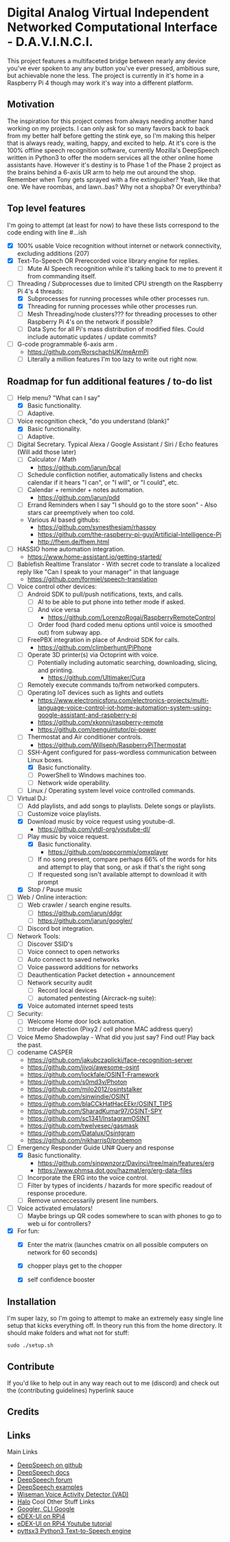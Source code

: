 # Digital Analog Virtual Independent Networked Computational Interface - D.A.V.I.N.C.I.
This project features a multifaceted bridge between nearly any device you've ever spoken to any any button you've ever pressed, ambitious sure, but achievable none the less. The project is currently in it's home in a Raspberry Pi 4 though may work it's way into a different platform.

## Motivation
The inspiration for this project comes from always needing another hand working on my projects. I can only ask for so many favors back to back from my better half before getting the stink eye, so I'm making this helper that is always ready, waiting, happy, and excited to help.
At it's core is the 100% offline speech recognition software, currently Mozilla's DeepSpeech written in Python3 to offer the modern services all the other online home assistants have.
However it's destiny is to Phase 1 of the Phase 2 project as the brains behind a 6-axis UR arm to help me out around the shop. Remember when Tony gets sprayed with a fire extinguisher? Yeah, like that one.
We have roombas, and lawn..bas? Why not a shopba? Or everythinba?

## Top level features
I'm going to attempt (at least for now) to have these lists correspond to the code ending with line #...ish
- [x] 100% usable Voice recognition without internet or network connectivity, excluding additions (207)
- [x] Text-To-Speech OR Prerecorded voice library engine for replies.
  - [ ] Mute AI Speech recognition while it's talking back to me to prevent it from commanding itself.
- [ ] Threading / Subprocesses due to limited CPU strength on the Raspberry Pi 4's 4 threads:
  - [x] Subprocesses for running processes while other processes run.
  - [x] Threading for running processes while other processes run.
  - [ ] Mesh Threading/node clusters??? for threading processes to other Raspberry Pi 4's on the network if possible?
  - [ ] Data Sync for all Pi's mass distribution of modified files. Could include automatic updates / update commits?
- [ ] G-code programmable 6-axis arm .
  * https://github.com/RorschachUK/meArmPi
  - [ ] Literally a million features I'm too lazy to write out right now.

## Roadmap for fun additional features / to-do list
- [ ] Help menu? "What can I say"
  - [x] Basic functionality.
  - [ ] Adaptive.
- [ ] Voice recognition check, "do you understand (blank)"
  - [x] Basic functionality.
  - [ ] Adaptive.
- [ ] Digital Secretary. Typical Alexa / Google Assistant / Siri / Echo features (Will add those later)
  - [ ] Calculator / Math
    * https://github.com/jarun/bcal
  - [ ] Schedule confliction notifier, automatically listens and checks calendar if it hears "I can", or "I will", or "I could", etc.
  - [ ] Calendar + reminder + notes automation.
    * https://github.com/jarun/pdd
  - [ ] Errand Reminders when I say "I should go to the store soon" - Also stars car preemptively when too cold.
  * Various AI based githubs:
    * https://github.com/synesthesiam/rhasspy
    * https://github.com/the-raspberry-pi-guy/Artificial-Intelligence-Pi
    * http://fhem.de/fhem.html
- [ ] HASSIO home automation integration.
  * https://www.home-assistant.io/getting-started/
- [ ] Bablefish Realtime Translator - With secret code to translate a localized reply like "Can I speak to your manager" in that language
  * https://github.com/formiel/speech-translation
- [ ] Voice control other devices: 
  - [ ] Android SDK to pull/push notifications, texts, and calls.
    - [ ] AI to be able to put phone into tether mode if asked.
    - [ ] And vice versa
      * https://github.com/LorenzoRogai/RaspberryRemoteControl
    - [ ] Order food (hard coded menu options until voice is smoothed out) from subway app.
  - [ ] FreePBX integration in place of Android SDK for calls.
    * https://github.com/climberhunt/PiPhone
  - [ ] Operate 3D printer(s) via Octoprint with voice.
    - [ ] Potentially including automatic searching, downloading, slicing, and printing.
      * https://github.com/Ultimaker/Cura
  - [ ] Remotely execute commands to/from networked computers.
  - [ ] Operating IoT devices such as lights and outlets
    * https://www.electronicsforu.com/electronics-projects/multi-language-voice-control-iot-home-automation-system-using-google-assistant-and-raspberry-pi
    * https://github.com/xkonni/raspberry-remote
    * https://github.com/penguintutor/pi-power
  - [ ] Thermostat and Air conditioner controls.
    * https://github.com/Willseph/RaspberryPiThermostat
  - [ ] SSH-Agent configured for pass-wordless communication between Linux boxes.
    - [x] Basic functionality.
    - [ ] PowerShell to Windows machines too.
    - [ ] Network wide operability.
  - [ ] Linux / Operating system level voice controlled commands.
- [ ] Virtual DJ:
  - [ ] Add playlists, and add songs to playlists. Delete songs or playlists.
  - [ ] Customize voice playlists.
  - [x] Download music by voice request using youtube-dl.
    * https://github.com/ytdl-org/youtube-dl/
  - [ ] Play music by voice request.
    - [x] Basic functionality.
      * https://github.com/popcornmix/omxplayer
    - [ ] If no song present, compare perhaps 66% of the words for hits and attempt to play that song, or ask if that's the right song
    - [ ] If requested song isn't available attempt to download it with prompt
  - [x] Stop / Pause music
- [ ] Web / Online interaction:
  - [ ] Web crawler / search engine results.
    - [ ] https://github.com/jarun/ddgr
    - [ ] https://github.com/jarun/googler/
  - [ ] Discord bot integration.
- [ ] Network Tools:
  - [ ] Discover SSID's
  - [ ] Voice connect to open networks
  - [ ] Auto connect to saved networks
  - [ ] Voice password additions for networks
  - [ ] Deauthentication Packet detection + announcement
  - [ ] Network security audit
    - [ ] Record local devices
    - [ ] automated pentesting (Aircrack-ng suite):
  - [x] Voice automated internet speed tests
- [ ] Security:
  - [ ] Welcome Home door lock automation.
  - [ ] Intruder detection (Pixy2 / cell phone MAC address query)
- [ ] Voice Memo Shadowplay - What did you just say? Find out! Play back the past.
- [ ] codename CASPER
  * https://github.com/jakubczaplicki/face-recognition-server
  * https://github.com/jivoi/awesome-osint
  * https://github.com/lockfale/OSINT-Framework
  * https://github.com/s0md3v/Photon
  * https://github.com/milo2012/osintstalker
  * https://github.com/sinwindie/OSINT
  * https://github.com/blaCCkHatHacEEkr/OSINT_TIPS
  * https://github.com/SharadKumar97/OSINT-SPY
  * https://github.com/sc1341/InstagramOSINT
  * https://github.com/twelvesec/gasmask
  * https://github.com/Datalux/Osintgram
  * https://github.com/nikharris0/probemon
- [ ] Emergency Responder Guide UN# Query and response
  - [x] Basic functionality.
    * https://github.com/sinpwnzorz/Davinci/tree/main/features/erg
    * https://www.phmsa.dot.gov/hazmat/erg/erg-data-files
  - [ ] Incorporate the ERG into the voice control.
  - [ ] Filter by types of incidents / hazards for more specific readout of response procedure.
  - [ ] Remove unneccessarily present line numbers.
- [ ] Voice activated emulators!
  - [ ] Maybe brings up QR codes somewhere to scan with phones to go to web ui for controllers?
- [x] For fun:
  - [x] Enter the matrix (launches cmatrix on all possible computers on network for 60 seconds)
  - [x] chopper plays get to the chopper
  - [x] self confidence booster


## Installation
I'm super lazy, so I'm going to attempt to make an extremely easy single line setup that kicks everything off. In theory run this from the home directory. It should make folders and what not for stuff:
```
sudo ./setup.sh
```

## Contribute
If you'd like to help out in any way reach out to me (discord) and check out the (contributing guidelines) hyperlink sauce

## Credits

## Links
Main Links
* [DeepSpeech on github](https://github.com/mozilla/STT)
* [DeepSpeech docs](https://deepspeech.readthedocs.io/en/latest/)
* [DeepSpeech forum](https://discourse.mozilla.org/c/mozilla-voice-stt/247)
* [DeepSpeech examples](https://github.com/mozilla/DeepSpeech-examples)
* [Wiseman Voice Activity Detector (VAD)](https://github.com/wiseman/py-webrtcvad)
* [Halo](https://pypi.org/project/halo/)
Cool Other Stuff Links
* [Googler, CLI Google](https://github.com/jarun/googler/)
* [eDEX-UI on RPi4](https://github.com/GitSquared/edex-ui)
* [eDEX-UI on RPi4 Youtube tutorial](https://www.youtube.com/watch?v=DJOAmYlDQuM)
* [pyttsx3 Python3 Text-to-Speech engine](https://pyttsx3.readthedocs.io/en/latest/engine.html)
